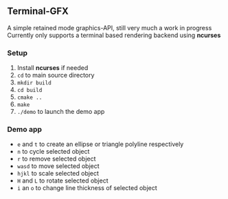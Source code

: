 ## Terminal-GFX
A simple retained mode graphics-API, still very much a work in progress  
Currently only supports a terminal based rendering backend using **ncurses**

### Setup
1. Install **ncurses** if needed
2. `cd` to main source directory
3. `mkdir build`
4. `cd build`
5. `cmake ..`
6. `make`
7. `./demo` to launch the demo app

### Demo app
- `e` and `t` to create an ellipse or triangle polyline respectively
- `n` to cycle selected object
- `r` to remove selected object
- `wasd` to move selected object
- `hjkl` to scale selected object
- `H` and `L` to rotate selected object
- `i` an `o` to change line thickness of selected object

